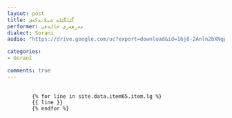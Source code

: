 ```yaml
---
layout: post
title: گێلگێلە شیلانەکەی
performer: مەزهەری خالەقی
dialect: Sorani
audio: "https://drive.google.com/uc?export=download&id=16j8-2Anln2bXNqp7l82GjQ4zC9PAuCY9"

categories:
- Goranî

comments: true
---
```


<div class="language-plaintext highlighter-rouge">
    <div class="highlight">
        <pre class="highlight">
            <code>
        {% for line in site.data.item65.item.lg %}
        {{ line }}
        {% endfor %}
            </code>
        </pre>
    </div>
</div>

